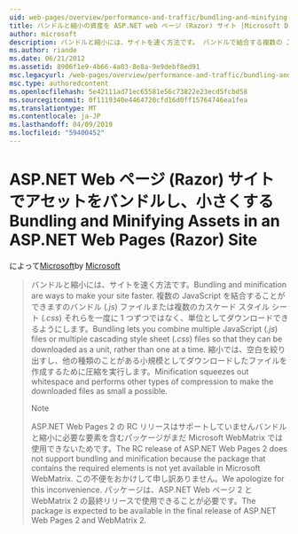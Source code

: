 ```yaml
---
uid: web-pages/overview/performance-and-traffic/bundling-and-minifying-assets-in-an-aspnet-web-pages-razor-site
title: バンドルと縮小の資産を ASP.NET web ページ (Razor) サイト |Microsoft Docs
author: microsoft
description: バンドルと縮小には、サイトを速く方法です。 バンドルで結合する複数の JavaScript (.js) ファイルまたは複数のスタイル シート (.
ms.author: riande
ms.date: 06/21/2012
ms.assetid: 8906f1e9-4b66-4a03-8e8a-9e9debf8ed91
msc.legacyurl: /web-pages/overview/performance-and-traffic/bundling-and-minifying-assets-in-an-aspnet-web-pages-razor-site
msc.type: authoredcontent
ms.openlocfilehash: 5e42111ad71ec65581e56c73822e23ecd5fcbd58
ms.sourcegitcommit: 0f1119340e4464720cfd16d0ff15764746ea1fea
ms.translationtype: MT
ms.contentlocale: ja-JP
ms.lasthandoff: 04/09/2019
ms.locfileid: "59400452"
---
```

# <a name="bundling-and-minifying-assets-in-an-aspnet-web-pages-razor-site"></a><span data-ttu-id="3a519-104">ASP.NET Web ページ (Razor) サイトでアセットをバンドルし、小さくする</span><span class="sxs-lookup"><span data-stu-id="3a519-104">Bundling and Minifying Assets in an ASP.NET Web Pages (Razor) Site</span></span>

<span data-ttu-id="3a519-105">によって[Microsoft](https://github.com/microsoft)</span><span class="sxs-lookup"><span data-stu-id="3a519-105">by [Microsoft](https://github.com/microsoft)</span></span>

> <span data-ttu-id="3a519-106">バンドルと縮小には、サイトを速く方法です。</span><span class="sxs-lookup"><span data-stu-id="3a519-106">Bundling and minification are ways to make your site faster.</span></span> <span data-ttu-id="3a519-107">複数の JavaScript を結合することができますのバンドル (*.js*) ファイルまたは複数のカスケード スタイル シート (*.css*) それらを一度に 1 つずつではなく、単位としてダウンロードできるようにします。</span><span class="sxs-lookup"><span data-stu-id="3a519-107">Bundling lets you combine multiple JavaScript (*.js*) files or multiple cascading style sheet (*.css*) files so that they can be downloaded as a unit, rather than one at a time.</span></span> <span data-ttu-id="3a519-108">縮小では、空白を絞り出すし、他の種類のことがある小規模としてダウンロードしたファイルを作成するために圧縮を実行します。</span><span class="sxs-lookup"><span data-stu-id="3a519-108">Minification squeezes out whitespace and performs other types of compression to make the downloaded files as small a possible.</span></span>
> 
> > [!NOTE]
> > <span data-ttu-id="3a519-109">ASP.NET Web Pages 2 の RC リリースはサポートしていませんバンドルと縮小に必要な要素を含むパッケージがまだ Microsoft WebMatrix では使用できないためです。</span><span class="sxs-lookup"><span data-stu-id="3a519-109">The RC release of ASP.NET Web Pages 2 does not support bundling and minification because the package that contains the required elements is not yet available in Microsoft WebMatrix.</span></span> <span data-ttu-id="3a519-110">この不便をおかけして申し訳ありません。</span><span class="sxs-lookup"><span data-stu-id="3a519-110">We apologize for this inconvenience.</span></span> <span data-ttu-id="3a519-111">パッケージは、ASP.NET Web ページ 2 と WebMatrix 2 の最終リリースで使用できることが必要です。</span><span class="sxs-lookup"><span data-stu-id="3a519-111">The package is expected to be available in the final release of ASP.NET Web Pages 2 and WebMatrix 2.</span></span>
